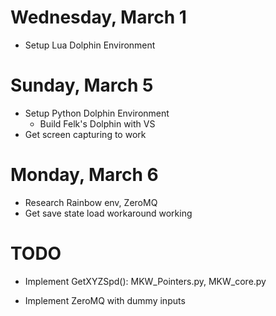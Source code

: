# Wednesday, March 1
- Setup Lua Dolphin Environment

# Sunday, March 5
- Setup Python Dolphin Environment
    - Build Felk's Dolphin with VS
- Get screen capturing to work

# Monday, March 6
- Research Rainbow env, ZeroMQ
- Get save state load workaround working

# TODO
- Implement GetXYZSpd(): MKW_Pointers.py, MKW_core.py

- Implement ZeroMQ with dummy inputs